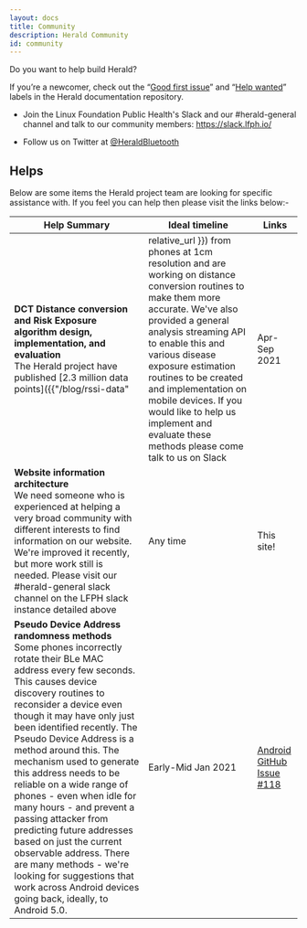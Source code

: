 ```yaml
---
layout: docs
title: Community
description: Herald Community
id: community
---
```

Do you want to help build Herald?

If you’re a newcomer, check out the “[Good first issue](https://github.com/vmware/herald/issues?q=is%3Aopen+is%3Aissue+label%3A%22Good+first+issue%22)” and “[Help wanted](https://github.com/vmware/herald/issues?utf8=%E2%9C%93&q=is%3Aopen+is%3Aissue+label%3A%22Help+wanted%22+)” labels in the Herald documentation repository.

* Join the Linux Foundation Public Health's Slack and our #herald-general channel and talk to our community members: <a href="https://slack.lfph.io" target="_new">https://slack.lfph.io/</a>

* Follow us on Twitter at [@HeraldBluetooth](https://twitter.com/HeraldBluetooth)

## Helps

Below are some items the Herald project team are looking for specific assistance with. If you feel you can help then please visit the links below:-

|Help Summary|Ideal timeline|Links|
|---|---|---|
|**DCT Distance conversion and Risk Exposure algorithm design, implementation, and evaluation**<br>The Herald project have published [2.3 million data points]({{"/blog/rssi-data" | relative_url }}) from phones at 1cm resolution and are working on distance conversion routines to make them more accurate. We've also provided a general analysis streaming API to enable this and various disease exposure estimation routines to be created and implementation on mobile devices. If you would like to help us implement and evaluate these methods please come talk to us on Slack|Apr-Sep 2021|[API Sample tests](https://github.com/vmware/herald-for-cpp/blob/b8bf70a208751a9727409f000ded5c27a78f55e3/herald-tests/ranges-tests.cpp#L321)|
|**Website information architecture**<br>We need someone who is experienced at helping a very broad community with different interests to find information on our website. We're improved it recently, but more work still is needed. Please visit our #herald-general slack channel on the LFPH slack instance detailed above|Any time|This site!|
|**Pseudo Device Address randomness methods**<br>Some phones incorrectly rotate their BLe MAC address every few seconds. This causes device discovery routines to reconsider a device even though it may have only just been identified recently. The Pseudo Device Address is a method around this. The mechanism used to generate this address needs to be reliable on a wide range of phones - even when idle for many hours - and prevent a passing attacker from predicting future addresses based on just the current observable address. There are many methods - we're looking for suggestions that work across Android devices going back, ideally, to Android 5.0.|Early-Mid Jan 2021|[Android GitHub Issue #118](https://github.com/vmware/herald-for-android/issues/118)|
